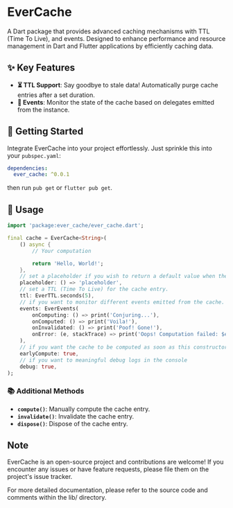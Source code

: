 # EverCache

A Dart package that provides advanced caching mechanisms with TTL (Time To Live), and events. Designed to enhance performance and resource management in Dart and Flutter applications by efficiently caching data.

## ✨ Key Features

- **⏳ TTL Support**: Say goodbye to stale data! Automatically purge cache entries after a set duration.
- **📡 Events**: Monitor the state of the cache based on delegates emitted from the instance.

## 🚀 Getting Started

Integrate EverCache into your project effortlessly. Just sprinkle this into your `pubspec.yaml`:

```yaml
dependencies:
  ever_cache: ^0.0.1
```

then run `pub get` or `flutter pub get`.

## 🌟 Usage

```dart
import 'package:ever_cache/ever_cache.dart';

final cache = EverCache<String>(
    () async {
        // Your computation

        return 'Hello, World!';
    },
    // set a placeholder if you wish to return a default value when the computation is in progress.
    placeholder: () => 'placeholder',
    // set a TTL (Time To Live) for the cache entry.
    ttl: EverTTL.seconds(5),
    // if you want to monitor different events emitted from the cache.
    events: EverEvents(
        onComputing: () => print('Conjuring...'),
        onComputed: () => print('Voila!'),
        onInvalidated: () => print('Poof! Gone!'),
        onError: (e, stackTrace) => print('Oops! Computation failed: $e'),
    ),
    // if you want the cache to be computed as soon as this constructor is called in the background
    earlyCompute: true,
    // if you want to meaningful debug logs in the console
    debug: true,
);
```

### 📚 Additional Methods

- **`compute()`**: Manually compute the cache entry.
- **`invalidate()`**: Invalidate the cache entry.
- **`dispose()`**: Dispose of the cache entry.

## Note

EverCache is an open-source project and contributions are welcome! If you encounter any issues or have feature requests, please file them on the project's issue tracker.

For more detailed documentation, please refer to the source code and comments within the lib/ directory.
